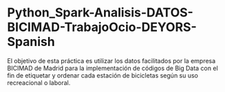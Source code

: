 # Python_Spark-Analisis-DATOS-BICIMAD-TrabajoOcio-DEYORS-Spanish
El objetivo de esta práctica es utilizar los datos facilitados por la empresa BICIMAD de Madrid para la implementación de códigos de Big Data con el fin de etiquetar y ordenar cada estación de bicicletas según su uso recreacional o laboral. 
